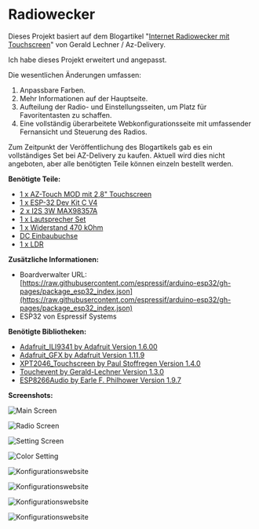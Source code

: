 # Radiowecker

Dieses Projekt basiert auf dem Blogartikel "[Internet Radiowecker mit Touchscreen](https://www.az-delivery.de/blogs/azdelivery-blog-fur-arduino-und-raspberry-pi/internet-radiowecker-mit-touchscreen)" von Gerald Lechner / Az-Delivery. 

Ich habe dieses Projekt erweitert und angepasst.

Die wesentlichen Änderungen umfassen:

1. Anpassbare Farben.
2. Mehr Informationen auf der Hauptseite.
3. Aufteilung der Radio- und Einstellungsseiten, um Platz für Favoritentasten zu schaffen.
4. Eine vollständig überarbeitete Webkonfigurationsseite mit umfassender Fernansicht und Steuerung des Radios.

Zum Zeitpunkt der Veröffentlichung des Blogartikels gab es ein vollständiges Set bei AZ-Delivery zu kaufen. Aktuell wird dies nicht angeboten, aber alle benötigten Teile können einzeln bestellt werden.

**Benötigte Teile:**

- [1 x AZ-Touch MOD mit 2,8" Touchscreen](https://www.amazon.de/AZDelivery-Wandgeh%25C3%25A4useset-Touchscreen-SPI-Touch-Controller-kompatibel/dp/B08LL6YKWS?ref_=ast_sto_dp&amp;th=1&_encoding=UTF8&tag=kunigunde-21&linkCode=ur2&linkId=f9715e9370dae9b8dfaa2f869e476cf6&camp=1638&creative=6742)
- [1 x ESP-32 Dev Kit C V4](https://www.amazon.de/AZDelivery-NodeMCU-Development-Nachfolgermodell-ESP8266/dp/B0BF5NRF8H?ref_=ast_sto_dp&amp;th=1&_encoding=UTF8&tag=kunigunde-21&linkCode=ur2&linkId=298a863084ebff496a7d676f496cc987&camp=1638&creative=6742)
- [2 x I2S 3W MAX98357A](https://www.amazon.de/AZDelivery-filterloses-Breakout-Modul-Decoder-Modul-Anwendungsbereich/dp/B09PL8XKPX?ref_=ast_sto_dp&amp;th=1&_encoding=UTF8&tag=kunigunde-21&linkCode=ur2&linkId=91b4a0e36db75088f843bea7ea1f7185&camp=1638&creative=6742)
- [1 x Lautsprecher Set](https://www.amazon.de/AZDelivery-tragbarer-Mini-Lautsprecher-Schnittstelle-elektronische/dp/B09PL6XFHB?ref_=ast_sto_dp&amp;th=1&_encoding=UTF8&tag=kunigunde-21&linkCode=ur2&linkId=add11a2c40e472311164a4afb2cbf93d&camp=1638&creative=6742)
- [1 x Widerstand 470 kOhm](https://www.amazon.de/dp/B07Q87JZ9G/ref=redir_mobile_desktop?_encoding=UTF8&amp;aaxitk=c9f745e69ea368a67c85ee24786eb4d0&amp;content-id=amzn1.sym.6f8b36f0-c2c9-44f2-97a8-5b151d2fc9c7%253Aamzn1.sym.6f8b36f0-c2c9-44f2-97a8-5b151d2fc9c7&amp;hsa_cr_id=4093011600002&amp;pd_rd_plhdr=t&amp;pd_rd_r=7fc9fc2d-6c55-4301-bda6-db2fc18511b1&amp;pd_rd_w=eVOTt&amp;pd_rd_wg=kTV0v&amp;qid=1698844633&amp;ref_=sbx_be_s_sparkle_mcd_asin_0_title&amp;sr=1-1-e0fa1fdd-d857-4087-adda-5bd576b25987&amp;th=1&_encoding=UTF8&tag=kunigunde-21&linkCode=ur2&linkId=7faa54f01d926614c4082c8bdde594dc&camp=1638&creative=6742)
- [DC Einbaubuchse](https://www.amazon.de/RUNCCI-YUN-Socket%25EF%25BC%2588Mit-DC-Hohlstecker-L%25C3%25B6tanschluss-%25C3%259Cberwachungskameras/dp/B0836C9PWR/ref=sr_1_3?__mk_de_DE=%25C3%2585M%25C3%2585%25C5%25BD%25C3%2595%25C3%2591&amp;crid=24MZIOM3BT8A4&amp;keywords=RUNCCI-YUN+5%252C5+mm+x+2%252C1+mm+DC+Socket%25EF%25BC%2588Mit+Kabel%25EF%25BC%2589+6X+DC-Hohlstecker+mit+L%25C3%25B6tanschluss%252C+5%252C5+mm&amp;qid=1698846578&amp;s=ce-de&amp;sprefix=runcci-yun+5+5+mm+x+2+1+mm+dc+socket+mit+kabel+6x+dc-hohlstecker+mit+l%25C3%25B6tanschluss+5+5+mm%252Celectronics%252C78&amp;sr=1-3&_encoding=UTF8&tag=kunigunde-21&linkCode=ur2&linkId=fc9b9732beaa2cc27185a6b539f25b46&camp=1638&creative=6742)
- [1 x LDR](https://www.amazon.de/AZDelivery-Lichtsensor-Fotowiderstand-Helligkeitssensor-kompatibel/dp/B07ZYXHF3C?ref_=ast_sto_dp&amp;th=1&_encoding=UTF8&tag=kunigunde-21&linkCode=ur2&linkId=16353e2b25a923beb8d6dfce46538414&camp=1638&creative=6742)

**Zusätzliche Informationen:**

- Boardverwalter URL: [https://raw.githubusercontent.com/espressif/arduino-esp32/gh-pages/package_esp32_index.json](https://raw.githubusercontent.com/espressif/arduino-esp32/gh-pages/package_esp32_index.json)
- ESP32 von Espressif Systems

**Benötigte Bibliotheken:**

- [Adafruit_ILI9341 by Adafruit Version 1.6.00](https://github.com/adafruit/Adafruit_ILI9341)
- [Adafruit_GFX by Adafruit Version 1.11.9](https://github.com/adafruit/Adafruit-GFX-Library)
- [XPT2046_Touchscreen by Paul Stoffregen Version 1.4.0](https://github.com/PaulStoffregen/XPT2046_Touchscreen)
- [Touchevent by Gerald-Lechner Version 1.3.0](https://github.com/GerLech/TouchEvent)
- [ESP8266Audio by Earle F. Philhower Version 1.9.7](https://github.com/earlephilhower/ESP8266Audio)

**Screenshots:**

![Main Screen](screenshot/result.jpg?raw=true "Hauptbildschirm")

![Radio Screen](screenshot/radio.jpg?raw=true "Radiobildschirm")

![Setting Screen](screenshot/settings.jpg?raw=true "Einstellungen")

![Color Setting](screenshot/settings_color.png?raw=true "Farbeinstellungen")

![Konfigurationswebsite](screenshot/website.png?raw=true "Musik")

![Konfigurationswebsite](screenshot/website_2.png?raw=true "Wecker")

![Konfigurationswebsite](screenshot/website_3.png?raw=true "Radio")

![Konfigurationswebsite](screenshot/website_4.png?raw=true "WLAN")

